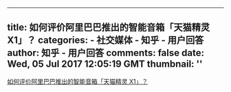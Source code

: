 
---
title: 如何评价阿里巴巴推出的智能音箱「天猫精灵 X1」？
categories: 
    - 社交媒体
    - 知乎 - 用户回答
author: 知乎 - 用户回答
comments: false
date: Wed, 05 Jul 2017 12:05:19 GMT
thumbnail: ''
---

<div>   
<a href="https://www.zhihu.com/question/62030985/answer/194047345" target="_blank">如何评价阿里巴巴推出的智能音箱「天猫精灵 X1」？</a>  
</div>
            